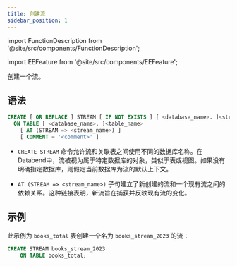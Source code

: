 ```yaml
---
title: 创建流
sidebar_position: 1
---
```

import FunctionDescription from '@site/src/components/FunctionDescription';

<FunctionDescription description="引入或更新版本：v1.2.339"/>

import EEFeature from '@site/src/components/EEFeature';

<EEFeature featureName='STREAM'/>

创建一个流。

## 语法

```sql
CREATE [ OR REPLACE ] STREAM [ IF NOT EXISTS ] [ <database_name>. ]<stream_name> 
  ON TABLE [ <database_name>. ]<table_name> 
    [ AT (STREAM => <stream_name>) ] 
    [ COMMENT = '<comment>' ]
```

- `CREATE STREAM` 命令允许流和关联表之间使用不同的数据库名称。在Databend中，流被视为属于特定数据库的对象，类似于表或视图。如果没有明确指定数据库，则假定当前数据库为流的默认上下文。

- `AT (STREAM => <stream_name>)` 子句建立了新创建的流和一个现有流之间的依赖关系。这种链接表明，新流旨在捕获并反映现有流的变化。

## 示例

此示例为 `books_total` 表创建一个名为 `books_stream_2023` 的流：

```sql
CREATE STREAM books_stream_2023 
    ON TABLE books_total;
```